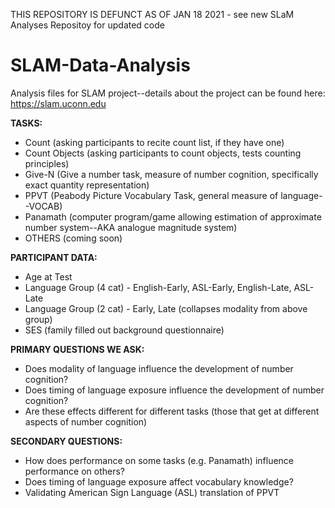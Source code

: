 THIS REPOSITORY IS DEFUNCT AS OF JAN 18 2021 - see new SLaM Analyses Repositoy for updated code

# SLAM-Data-Analysis

Analysis files for SLAM project--details about the project can be found here: https://slam.uconn.edu


**TASKS:**
  - Count (asking participants to recite count list, if they have one)
  - Count Objects (asking participants to count objects, tests counting principles)
  - Give-N (Give a number task, measure of number cognition, specifically exact quantity representation)
  - PPVT (Peabody Picture Vocabulary Task, general measure of language--VOCAB)
  - Panamath (computer program/game allowing estimation of approximate number system--AKA analogue magnitude system)
  - OTHERS (coming soon)

**PARTICIPANT DATA:**
  - Age at Test
  - Language Group (4 cat) - English-Early, ASL-Early, English-Late, ASL-Late
  - Language Group (2 cat) - Early, Late (collapses modality from above group)
  - SES (family filled out background questionnaire)

**PRIMARY QUESTIONS WE ASK:**
  - Does modality of language influence the development of number cognition?
  - Does timing of language exposure influence the development of number cognition?
  - Are these effects different for different tasks (those that get at different aspects of number cognition)
  
**SECONDARY QUESTIONS:**
  - How does performance on some tasks (e.g. Panamath) influence performance on others?
  - Does timing of language exposure affect vocabulary knowledge?
  - Validating American Sign Language (ASL) translation of PPVT
